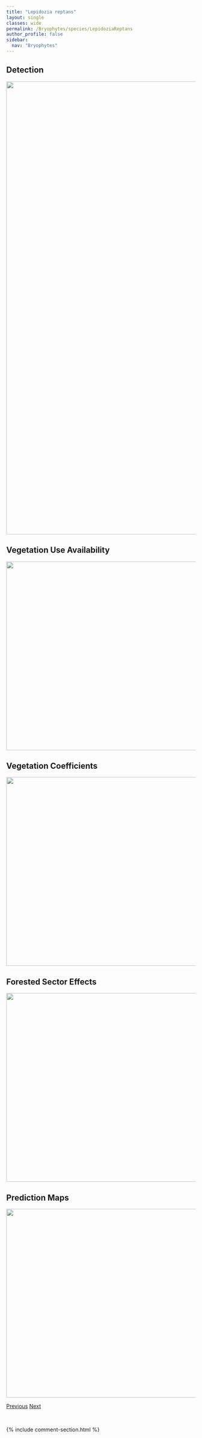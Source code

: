 ```yaml
---
title: "Lepidozia reptans"
layout: single
classes: wide
permalink: /Bryophytes/species/LepidoziaReptans
author_profile: false
sidebar:
  nav: "Bryophytes"
---
```


<h2>Detection</h2>

<a href="https://drive.google.com/uc?export=view&id=1LLfyzl0N3yBfj_i4MGO09FHp_PGmXkF9">
<img src="https://drive.google.com/uc?export=view&id=1LLfyzl0N3yBfj_i4MGO09FHp_PGmXkF9" height = "1200" width = "800">
</a>


<h2>Vegetation Use Availability</h2>

<a href="https://drive.google.com/uc?export=view&id=1IREl0ZOSURKflQNMuCNQFZN9MSAeU75-">
<img src="https://drive.google.com/uc?export=view&id=1IREl0ZOSURKflQNMuCNQFZN9MSAeU75-" height = "500" width = "1000">
</a>


<h2>Vegetation Coefficients</h2>

<a href="https://drive.google.com/uc?export=view&id=1gKxGBu-qPTxnPh7rJ-NJTX87LlJfnOZP">
<img src="https://drive.google.com/uc?export=view&id=1gKxGBu-qPTxnPh7rJ-NJTX87LlJfnOZP" height = "500" width = "1000">
</a>


<h2>Forested Sector Effects</h2>

<a href="https://drive.google.com/uc?export=view&id=1SegNNa9LK8KliYhShqxYeJwDNfnYxpCe">
<img src="https://drive.google.com/uc?export=view&id=1SegNNa9LK8KliYhShqxYeJwDNfnYxpCe" height = "500" width = "1000">
</a>


<h2>Prediction Maps</h2>

<a href="https://drive.google.com/uc?export=view&id=17p-WyPpXnbeyVcFT9Vpgbn5_JrlnAV3u">
<img src="https://drive.google.com/uc?export=view&id=17p-WyPpXnbeyVcFT9Vpgbn5_JrlnAV3u" height = "500" width = "1000">
</a>


<a href="/DevelopmentWebsite/Bryophytes/species/FunariaHygrometrica" class="pagination--pager" title="Funaria hygrometrica">Previous</a> <a href="/DevelopmentWebsite/Bryophytes/species/AnastrophyllumHellerianum" class="pagination--pager" title="Anastrophyllum hellerianum">Next</a>

<p>&nbsp;</p>

{% include comment-section.html %}
